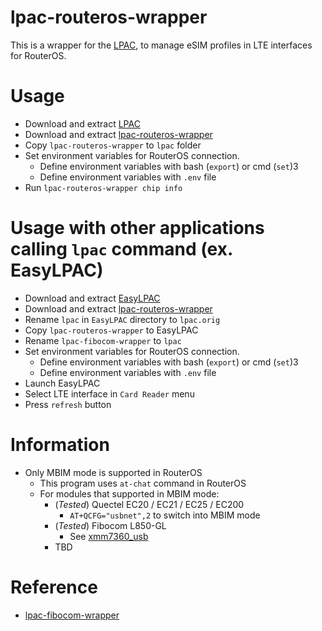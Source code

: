 # lpac-routeros-wrapper
This is a wrapper for the [LPAC](https://github.com/estkme-group/lpac), to manage eSIM profiles in LTE interfaces for RouterOS.

# Usage
- Download and extract [LPAC](https://github.com/estkme-group/lpac/releases)
- Download and extract [lpac-routeros-wrapper](https://github.com/pccr10001/lpac-routeros-wrapper/releases)
- Copy `lpac-routeros-wrapper` to `lpac` folder
- Set environment variables for RouterOS connection.
  * Define environment variables with bash (`export`) or cmd (`set`)3
  * Define environment variables with `.env` file
- Run `lpac-routeros-wrapper chip info`

# Usage with other applications calling `lpac` command (ex. EasyLPAC)
- Download and extract [EasyLPAC](https://github.com/creamlike1024/EasyLPAC/releases)
- Download and extract [lpac-routeros-wrapper](https://github.com/pccr10001/lpac-routeros-wrapper/releases)
- Rename `lpac` in `EasyLPAC` directory to `lpac.orig`
- Copy `lpac-routeros-wrapper` to EasyLPAC
- Rename `lpac-fibocom-wrapper` to `lpac`
- Set environment variables for RouterOS connection.
    * Define environment variables with bash (`export`) or cmd (`set`)3
    * Define environment variables with `.env` file
- Launch EasyLPAC
- Select LTE interface in `Card Reader` menu
- Press `refresh` button

# Information
* Only MBIM mode is supported in RouterOS
  * This program uses `at-chat` command in RouterOS
  * For modules that supported in MBIM mode:
    * (*Tested*) Quectel EC20 / EC21 / EC25 / EC200
      * `AT+QCFG="usbnet",2` to switch into MBIM mode
    * (*Tested*) Fibocom L850-GL
      * See [xmm7360_usb](https://github.com/xmm7360/xmm7360-usb-modeswitch)
    * TBD

# Reference
* [lpac-fibocom-wrapper](https://github.com/prusa-dev/lpac-fibocom-wrapper)